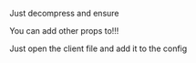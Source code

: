 Just decompress and ensure

You can add other props to!!!

Just open the client file and add it to the config
